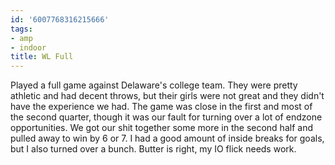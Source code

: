 ```yaml
---
id: '6007768316215666'
tags:
- amp
- indoor
title: WL Full
---
```


Played a full game against Delaware's college team. They were pretty athletic and had decent throws, but their girls were not great and they didn't have the experience we had. The game was close in the first and most of the second quarter, though it was our fault for turning over a lot of endzone opportunities. We got our shit together some more in the second half and pulled away to win by 6 or 7. I had a good amount of inside breaks for goals, but I also turned over a bunch. Butter is right, my IO flick needs work.
